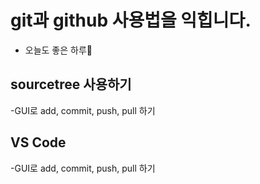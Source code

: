 # git과 github 사용법을 익힙니다.
- 오늘도 좋은 하루🦞

## sourcetree 사용하기
-GUI로 add, commit, push, pull 하기

## VS Code
-GUI로 add, commit, push, pull 하기

